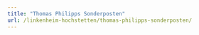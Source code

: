 ```yaml
---
title: "Thomas Philipps Sonderposten"
url: /linkenheim-hochstetten/thomas-philipps-sonderposten/
---
```

